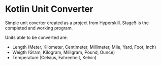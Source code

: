 # Kotlin Unit Converter
Simple unit coverter created as a project from Hyperskill. Stage5 is the completed and working program. 

Units able to be converted are:
* Length (Meter, Kilometer, Centimeter, Millimeter, Mile, Yard, Foot, Inch)
* Weigth (Gram, Kilogram, Milligram, Pound, Ounce)
* Temperature (Celsius, Fahrenheit, Kelvin)
